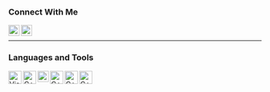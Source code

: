 ### Connect With Me

[<img align="left" alt="Twitter" width="22px" src="https://upload.wikimedia.org/wikipedia/en/thumb/6/60/Twitter_Logo_as_of_2021.svg/100px-Twitter_Logo_as_of_2021.svg.png" />](https://www.twitter.com/lolcecep)
[<img align="left" alt="Instagram" width="22px" src="https://upload.wikimedia.org/wikipedia/commons/thumb/e/e7/Instagram_logo_2016.svg/100px-Instagram_logo_2016.svg.png" />](https://www.instagram.com/adiiaryasutaa)

<br />

---
### Languages and Tools
[<img align="left" alt="Visual Studio Code" width="26px" src="https://upload.wikimedia.org/wikipedia/commons/thumb/9/9a/Visual_Studio_Code_1.35_icon.svg/75px-Visual_Studio_Code_1.35_icon.svg.png" />](https://code.visualstudio.com/)
[<img align="left" alt="C++" width="26px" src="https://upload.wikimedia.org/wikipedia/commons/thumb/1/18/ISO_C%2B%2B_Logo.svg/306px-ISO_C%2B%2B_Logo.svg.png" />](http://mingw-w64.org/doku.php)
[<img align="left" alt="C++" width="22px" src="https://seeklogo.com/images/J/java-logo-7F8B35BAB3-seeklogo.com.png" />](https://www.java.com/en/)
[<img align="left" alt="C++" width="26px" src="https://seeklogo.com/images/P/python-logo-A32636CAA3-seeklogo.com.png" />](https://www.python.org/)
[<img align="left" alt="C++" width="26px" src="https://seeklogo.com/images/H/html5-without-wordmark-color-logo-14D252D878-seeklogo.com.png" />](https://www.w3.org/html/)
[<img align="left" alt="C++" width="26px" src="https://external-content.duckduckgo.com/iu/?u=https%3A%2F%2Fwww.kindpng.com%2Fpicc%2Fm%2F464-4640184_css3-png-download-css-icon-transparent-png.png&f=1&nofb=1" />](https://www.w3.org/html/)
